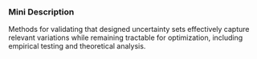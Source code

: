 ### Mini Description

Methods for validating that designed uncertainty sets effectively capture relevant variations while remaining tractable for optimization, including empirical testing and theoretical analysis.
